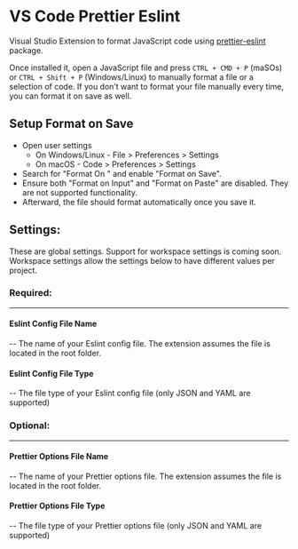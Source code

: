 # VS Code Prettier Eslint

 Visual Studio Extension to format JavaScript code using [prettier-eslint](https://github.com/prettier/prettier-eslint) package.  
 
Once installed it, open a JavaScript file and press `CTRL + CMD + P` (maSOs) or  `CTRL + Shift + P` (Windows/Linux) to manually format a file or a selection of code. If you don’t want to format your file manually every time, you can format it on save as well.
## Setup Format on Save
- Open user settings
  - On Windows/Linux - File > Preferences > Settings
  - On macOS - Code > Preferences > Settings
- Search for "Format On " and enable "Format on Save".
- Ensure both "Format on Input" and "Format on Paste" are disabled. They are not supported functionality. 
- Afterward, the file should format automatically once you save it. 

## Settings:
These are global settings. Support for workspace settings is coming soon. Workspace settings allow the settings below to have different values per project.
### Required:
---
#### Eslint Config File Name
-- The name of your Eslint config file. The extension assumes the file is located in the root folder.

#### Eslint  Config File Type
-- The file type of your Eslint config file (only JSON and YAML are supported)

### Optional:
---
#### Prettier Options File Name
-- The name of your Prettier options file. The extension assumes the file is located in the root folder.

#### Prettier Options File Type
-- The file type of your Prettier options file (only JSON and YAML are supported)
